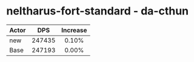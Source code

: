 # neltharus-fort-standard - da-cthun
| Actor | DPS | Increase |
|---|:---:|:---:|
|new|247435|0.10%|
|Base|247193|0.00%|
